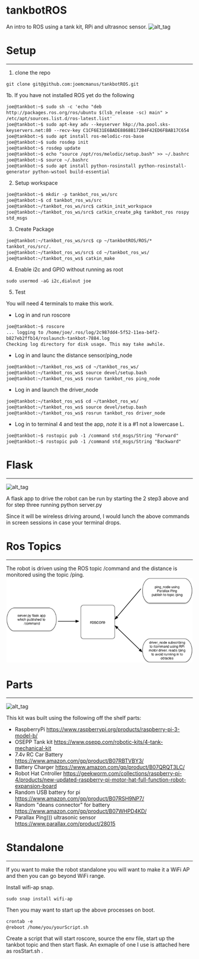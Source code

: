 # tankbotROS

An intro to ROS using a tank kit, RPi and ultrasnoc sensor. 
![alt_tag](https://github.com/joemcmanus/tankbotROS/blob/master/img/tankbotStand.jpg)

# Setup
----

1. clone the repo

```
git clone git@github.com:joemcmanus/tankbotROS.git
```


1b. If you have not installed ROS yet do the following

```
joe@tankbot:~$ sudo sh -c 'echo "deb http://packages.ros.org/ros/ubuntu $(lsb_release -sc) main" > /etc/apt/sources.list.d/ros-latest.list'
joe@tankbot:~$ sudo apt-key adv --keyserver hkp://ha.pool.sks-keyservers.net:80 --recv-key C1CF6E31E6BADE8868B172B4F42ED6FBAB17C654
joe@tankbot:~$ sudo apt install ros-melodic-ros-base
joe@tankbot:~$ sudo rosdep init 
joe@tankbot:~$ rosdep update 
joe@tankbot:~$ echo "source /opt/ros/melodic/setup.bash" >> ~/.bashrc
joe@tankbot:~$ source ~/.bashrc
joe@tankbot:~$ sudo apt install python-rosinstall python-rosinstall-generator python-wstool build-essential
```

2. Setup workspace

```
joe@tankbot:~$ mkdir -p tankbot_ros_ws/src
joe@tankbot:~$ cd tankbot_ros_ws/src
joe@tankbot:~/tankbot_ros_ws/src$ catkin_init_workspace 
joe@tankbot:~/tankbot_ros_ws/src$ catkin_create_pkg tankbot_ros rospy std_msgs 
```

3. Create Package 

```
joe@tankbot:~/tankbot_ros_ws/src$ cp ~/tankbotROS/ROS/* tankbot_ros/src/. 
joe@tankbot:~/tankbot_ros_ws/src$ cd ~/tankbot_ros_ws/
joe@tankbot:~/tankbot_ros_ws$ catkin_make 
```

4. Enable i2c and GPIO without running as root

```
sudo usermod -aG i2c,dialout joe

```
5. Test

You will need 4 terminals to make this work. 
 - Log in and run roscore 
```
joe@tankbot:~$ roscore 
... logging to /home/joe/.ros/log/2c987dd4-5f52-11ea-b4f2-b827eb2ffb14/roslaunch-tankbot-7884.log
Checking log directory for disk usage. This may take awhile.
```

 - Log in and launc the distance sensor/ping_node

```
joe@tankbot:~/tankbot_ros_ws$ cd ~/tankbot_ros_ws/
joe@tankbot:~/tankbot_ros_ws$ source devel/setup.bash 
joe@tankbot:~/tankbot_ros_ws$ rosrun tankbot_ros ping_node 
```

 - Log in and launch the driver_node

```
joe@tankbot:~/tankbot_ros_ws$ cd ~/tankbot_ros_ws/
joe@tankbot:~/tankbot_ros_ws$ source devel/setup.bash 
joe@tankbot:~/tankbot_ros_ws$ rosrun tankbot_ros driver_node 

```
 - Log in to terminal 4 and test the app, *note* it is a #1 not a lowercase L. 

```
joe@tankbot:~$ rostopic pub -1 /command std_msgs/String "Forward"
joe@tankbot:~$ rostopic pub -1 /command std_msgs/String "Backward"
```

# Flask
----
![alt_tag](https://github.com/joemcmanus/tankbotROS/blob/master/img/tankbotFlask.jpg)

A flask app to drive the robot can be run by starting the 2 step3 above and for step three running python server.py 

Since it will be wireless driving around, I would lunch the above commands in screen sessions in case your terminal drops. 

# Ros Topics
----
The robot is driven using the ROS topic /command and the distance is monitored using the topic /ping. 
![alt_tag](https://github.com/joemcmanus/tankbotROS/blob/master/img/tankbotROS.png)

# Parts
----

![alt_tag](https://github.com/joemcmanus/tankbotROS/blob/master/img/tankbotParts.jpg)

This kit was built using the following off the shelf parts:
 - RaspberryPi  https://www.raspberrypi.org/products/raspberry-pi-3-model-b/
 - OSEPP Tank kit  https://www.osepp.com/robotic-kits/4-tank-mechanical-kit
 - 7.4v RC Car Battery https://www.amazon.com/gp/product/B07RBTVBY3/
 - Battery Charger https://www.amazon.com/gp/product/B07QRQT3LC/
 - Robot Hat Cntroller https://geekworm.com/collections/raspberry-pi-4/products/new-updated-raspberry-pi-motor-hat-full-function-robot-expansion-board
 - Random USB battery for pi https://www.amazon.com/gp/product/B07RSH9NP7/
 - Random "deans connector" for battery https://www.amazon.com/gp/product/B07WHPD4KD/
 - Parallax Ping))) ultrasonic sensor https://www.parallax.com/product/28015

# Standalone
----
If you want to make the robot standalone you will want to make it a WiFi AP and then you can go beyond WiFi range. 

Install wifi-ap snap. 

    sudo snap install wifi-ap 

Then you may want to start up the above processes on boot. 

    crontab -e
    @reboot /home/you/yourScript.sh 

Create a script that will start roscore, source the env file, start up the tankbot topic and then start flask. An exmaple of one I use is attached here as rosStart.sh . 


